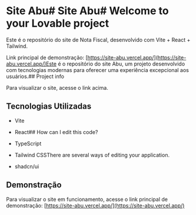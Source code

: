 # Site Abu# Site Abu# Welcome to your Lovable project



Este é o repositório do site de Nota Fiscal, desenvolvido com Vite + React + Tailwind.



Link principal de demonstração: [https://site-abu.vercel.app/](https://site-abu.vercel.app/)Este é o repositório do site Abu, um projeto desenvolvido com tecnologias modernas para oferecer uma experiência excepcional aos usuários.## Project info



Para visualizar o site, acesse o link acima.

## Tecnologias Utilizadas

- Vite

- React## How can I edit this code?

- TypeScript

- Tailwind CSSThere are several ways of editing your application.

- shadcn/ui


## Demonstração

Para visualizar o site em funcionamento, acesse o link principal de demonstração: [https://site-abu.vercel.app/](https://site-abu.vercel.app/)
